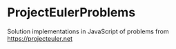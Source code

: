# ProjectEulerProblems
Solution implementations in JavaScript of problems from https://projecteuler.net
